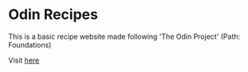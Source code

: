 # Odin Recipes

This is a basic recipe website made following 'The Odin Project' (Path: Foundations)

Visit <a href="https://hadda4.github.io/odin-recipes/">here</a>
